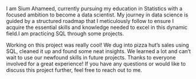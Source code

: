 I am Sium Ahameed, currently pursuing my education in 
Statistics with a focused ambition to become a data scientist. 
My journey in data science is guided by a structured roadmap 
that I meticulously follow to ensure I acquire the essential skills and knowledge needed to excel in this dynamic field.I am practicing  SQL through some projects. 

Working on this project was really cool! We dug into pizza 
hut’s sales using SQL, cleaned it up and found some neat insights. 
We learned a lot and can’t wait to use our newfound skills in 
future projects. Thanks to everyone involved for a great experience!
If you have any questions or would like to discuss this project further, feel free to reach out to me. 

